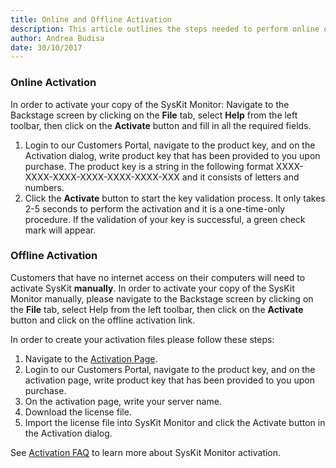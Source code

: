 ```yaml
---
title: Online and Offline Activation
description: This article outlines the steps needed to perform online or offline product activation.
author: Andrea Budisa
date: 30/10/2017
---
```

### Online Activation

In order to activate your copy of the SysKit Monitor: Navigate to the Backstage screen by clicking on the __File__ tab, select __Help__ from the left toolbar, then click on the __Activate__ button and fill in all the required fields.

1. Login to our Customers Portal, navigate to the product key, and on the Activation dialog, write product key that has been provided to you upon purchase. The product key is a string in the following format XXXX-XXXX-XXXX-XXXX-XXXX-XXXX-XXX and it consists of letters and numbers.
2. Click the __Activate__ button to start the key validation process. It only takes 2-5 seconds to perform the activation and it is a one-time-only procedure. If the validation of your key is successful, a green check mark will appear.

### Offline Activation

Customers that have no internet access on their computers will need to activate SysKit __manually__. In order to activate your copy of the SysKit Monitor manually, please navigate to the Backstage screen by clicking on the __File__ tab, select Help from the left toolbar, then click on the __Activate__ button and click on the offline activation link.

In order to create your activation files please follow these steps:

1. Navigate to the [Activation Page](https://my.syskit.com/activation/?P=SysKitMonitor).
2. Login to our Customers Portal, navigate to the product key, and on the activation page, write product key that has been provided to you upon purchase.
3. On the activation page, write your server name.
4. Download the license file.
5. Import the license file into SysKit Monitor and click the Activate button in the Activation dialog.

See [Activation FAQ](#internal/activation/activation-faq/) to learn more about SysKit Monitor activation.
